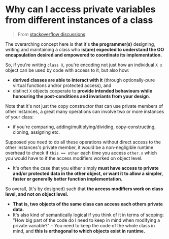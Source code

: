 # Why can I access private variables from different instances of a class

> From [stackoverflow discussions](https://stackoverflow.com/questions/4117002/why-can-i-access-private-variables-in-the-copy-constructor)


The overarching concept here is that it's **the programmer(s)** designing, writing and maintaining a class who **is(are) expected to understand the OO encapsulation desired and empowered to coordinate its implementation.**

So, if you're writing `class X`, you're encoding not just how an individual `X x` object can be used by code with access to it, but also how:

- **derived classes are able to interact with it** (through optionally-pure virtual functions and/or protected access), and
- distinct `X` objects cooperate to **provide intended behaviours while honouring the post-conditions and invariants from your design**.


Note that it's not just the copy constructor that can use private members of other instances, a great many operations can involve two or more instances of your class: 

- if you're comparing, adding/multiplying/dividing, copy-constructing, cloning, assigning etc.

Supposed you need to do all these operations without direct access to the other instances's private member, it would be a non-negligible runtime overhead to check if `this == other` each time you access `other.x` which you would have to if the access modifiers worked on object level.

- It's often the case that you either simply **must have access to private and/or protected data in the other object, or want it to allow a simpler, faster or generally better function implementation.**

So overall, (it's by designed) such that **the access modifiers work on class level, and not on object level.**

- **That is, two objects of the same class can access each others private data.**
- It's also kind of semantically logical if you think of it in terms of scoping: "How big part of the code do I need to keep in mind when modifying a private variable?" – You need to keep the code of the whole class in mind, and **this is orthogonal to which objects exist in runtime.**